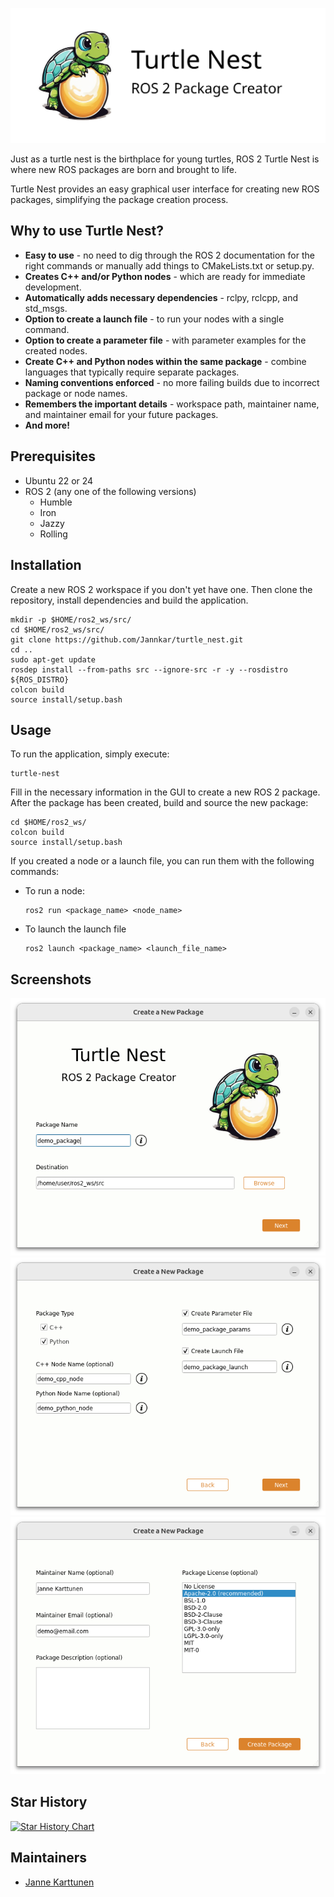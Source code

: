 ![Turtle Nest](images/turtle_nest_logo_large.png)

Just as a turtle nest is the birthplace for young turtles, ROS 2 Turtle Nest is where new ROS packages are born and brought to life.

Turtle Nest provides an easy graphical user interface for creating new ROS packages, simplifying the package creation process.

<h2>Why to use Turtle Nest?</h2>

- **Easy to use** - no need to dig through the ROS 2 documentation for the right commands or manually add things to CMakeLists.txt or setup.py.
- **Creates C++ and/or Python nodes** - which are ready for immediate development.
- **Automatically adds necessary dependencies** - rclpy, rclcpp, and std_msgs.
- **Option to create a launch file** - to run your nodes with a single command.
- **Option to create a parameter file** - with parameter examples for the created nodes.
- **Create C++ and Python nodes within the same package** - combine languages that typically require separate packages.
- **Naming conventions enforced** - no more failing builds due to incorrect package or node names.
- **Remembers the important details** - workspace path, maintainer name, and maintainer email for your future packages.
- **And more!**

<h2>Prerequisites</h2>

- Ubuntu 22 or 24
- ROS 2 (any one of the following versions)
  - Humble
  - Iron
  - Jazzy
  - Rolling

<h2>Installation</h2>

Create a new ROS 2 workspace if you don't yet have one. Then clone the repository, install dependencies and build the application.
```
mkdir -p $HOME/ros2_ws/src/
cd $HOME/ros2_ws/src/
git clone https://github.com/Jannkar/turtle_nest.git
cd ..
sudo apt-get update
rosdep install --from-paths src --ignore-src -r -y --rosdistro ${ROS_DISTRO}
colcon build
source install/setup.bash
```

<h2>Usage</h2>
To run the application, simply execute:

```
turtle-nest
```

Fill in the necessary information in the GUI to create a new ROS 2 package. After the package has been created, build and source the new package:

```
cd $HOME/ros2_ws/
colcon build
source install/setup.bash
```

If you created a node or a launch file, you can run them with the following commands:
* To run a node:
    ```
    ros2 run <package_name> <node_name>
    ```
* To launch the launch file
    ```
    ros2 launch <package_name> <launch_file_name>
    ```

<h2>Screenshots</h2>

![Screenshot 1](images/screenshot_p1.png)
![Screenshot 2](images/screenshot_p2.png)
![Screenshot 3](images/screenshot_p3.png)

## Star History

[![Star History Chart](https://api.star-history.com/svg?repos=Jannkar/turtle_nest&type=Date)](https://star-history.com/#Jannkar/turtle_nest&Date)

## Maintainers

- [Janne Karttunen](https://www.linkedin.com/in/janne-karttunen-a22375209/)

